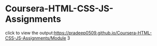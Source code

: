 # Coursera-HTML-CSS-JS-Assignments
click to view the output:https://pradeep0509.github.io/Coursera-HTML-CSS-JS-Assignments/Module 3
